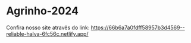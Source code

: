 # Agrinho-2024

Confira nosso site atravês do link: https://66b6a7a0fdff58957b3d4569--reliable-halva-6fc56c.netlify.app/

